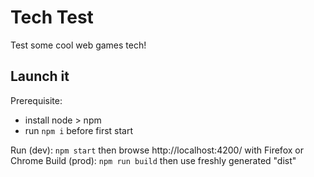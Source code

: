 # Tech Test

Test some cool web games tech!

## Launch it

Prerequisite:
* install node > npm
* run `npm i` before first start

Run (dev): `npm start` then browse http://localhost:4200/ with Firefox or Chrome
Build (prod): `npm run build` then use freshly generated "dist" 

